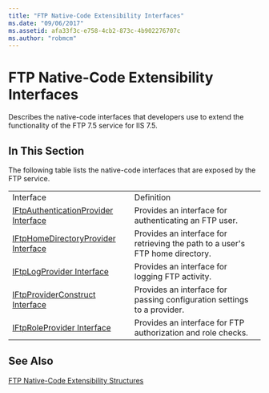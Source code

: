 ```yaml
---
title: "FTP Native-Code Extensibility Interfaces"
ms.date: "09/06/2017"
ms.assetid: afa33f3c-e758-4cb2-873c-4b902276707c
ms.author: "robmcm"
---
```

# FTP Native-Code Extensibility Interfaces
Describes the native-code interfaces that developers use to extend the functionality of the FTP 7.5 service for IIS 7.5.  
  
## In This Section  
 The following table lists the native-code interfaces that are exposed by the FTP service.  
  
|||  
|-|-|  
|Interface|Definition|  
|[IFtpAuthenticationProvider Interface](../../ftp-extenisibility-reference\native-code-api-reference\iftpauthenticationprovider-interface-native.md)|Provides an interface for authenticating an FTP user.|  
|[IFtpHomeDirectoryProvider Interface](../../ftp-extenisibility-reference\native-code-api-reference\iftphomedirectoryprovider-interface-native.md)|Provides an interface for retrieving the path to a user's FTP home directory.|  
|[IFtpLogProvider Interface](../../ftp-extenisibility-reference\native-code-api-reference\iftplogprovider-interface-native.md)|Provides an interface for logging FTP activity.|  
|[IFtpProviderConstruct Interface](../../ftp-extenisibility-reference\native-code-api-reference\iftpproviderconstruct-interface.md)|Provides an interface for passing configuration settings to a provider.|  
|[IFtpRoleProvider Interface](../../ftp-extenisibility-reference\native-code-api-reference\iftproleprovider-interface-native.md)|Provides an interface for FTP authorization and role checks.|  
  
## See Also  
 [FTP Native-Code Extensibility Structures](../../ftp-extenisibility-reference\native-code-api-reference\ftp-native-code-extensibility-structures.md)